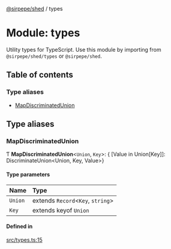 [@sirpepe/shed](../README.md) / types

# Module: types

Utility types for TypeScript. Use this module by importing from
`@sirpepe/shed/types` or `@sirpepe/shed`.

## Table of contents

### Type aliases

- [MapDiscriminatedUnion](types.md#mapdiscriminatedunion)

## Type aliases

### MapDiscriminatedUnion

Ƭ **MapDiscriminatedUnion**<`Union`, `Key`\>: { [Value in Union[Key]]: DiscriminateUnion<Union, Key, Value\>}

#### Type parameters

| Name | Type |
| :------ | :------ |
| `Union` | extends `Record`<`Key`, `string`\> |
| `Key` | extends keyof `Union` |

#### Defined in

[src/types.ts:15](https://github.com/SirPepe/shed/blob/5d7c4da/src/types.ts#L15)
